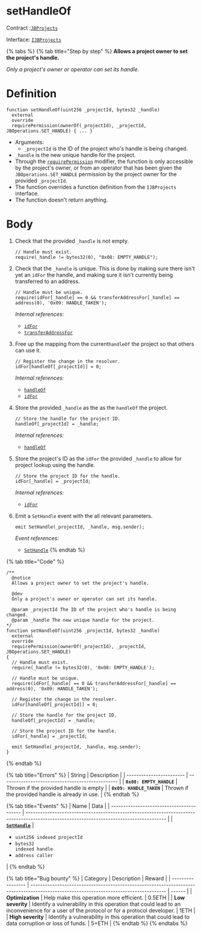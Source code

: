 # setHandleOf

Contract :[`JBProjects`](../)

Interface: [`IJBProjects`](../../../interfaces/ijbprojects.md)

{% tabs %}
{% tab title="Step by step" %}
**Allows a project owner to set the project's handle.**

_Only a project's owner or operator can set its handle._

# Definition

```solidity
function setHandleOf(uint256 _projectId, bytes32 _handle)
  external
  override
  requirePermission(ownerOf(_projectId), _projectId, JBOperations.SET_HANDLE) { ... }
```

* Arguments:
  * `_projectId` is the ID of the project who's handle is being changed.
* `_handle` is the new unique handle for the project.
* Through the [`requirePermission`](../../or-abstract/jboperatable/modifiers/requirepermission.md) modifier, the function is only accessible by the project's owner, or from an operator that has been given the `JBOperations.SET_HANDLE` permission by the project owner for the provided `_projectId`.
* The function overrides a function definition from the `IJBProjects` interface.
* The function doesn't return anything.

# Body 

1. Check that the provided `_handle` is not empty.

   ```solidity
   // Handle must exist.
   require(_handle != bytes32(0), "0x08: EMPTY_HANDLE");
   ```
2. Check that the `_handle` is unique. This is done by making sure there isn't yet an `idFor` the handle, and making sure it isn't currently being transferred to an address.

   ```solidity
   // Handle must be unique.
   require(idFor[_handle] == 0 && transferAddressFor[_handle] == address(0), '0x09: HANDLE_TAKEN');
   ```

   _Internal references:_

   * [`idFor`](../properties/idfor.md)
   * [`transferAddressFor`](../properties/transferaddressfor.md)
3. Free up the mapping from the current`handleOf` the project so that others can use it.

   ```solidity
   // Register the change in the resolver.
   idFor[handleOf[_projectId]] = 0;
   ```

   _Internal references:_

   * [`handleOf`](../properties/handleof.md)
   * [`idFor`](../properties/idfor.md)
4. Store the provided `_handle` as the as the `handleOf` the project.

   ```solidity
   // Store the handle for the project ID.
   handleOf[_projectId] = _handle;
   ```

   _Internal references:_

   * [`handleOf`](../properties/handleof.md)
5. Store the project's ID as the `idFor` the provided `_handle` to allow for project lookup using the handle.

   ```solidity
   // Store the project ID for the handle.
   idFor[_handle] = _projectId;
   ```

   _Internal references:_

   * [`idFor`](../properties/idfor.md)
6. Emit a `SetHandle` event with the all relevant parameters.

   ```solidity
   emit SetHandle(_projectId, _handle, msg.sender);
   ```

   _Event references:_

   * [`SetHandle`](../events/sethandle.md)
{% endtab %}

{% tab title="Code" %}
```solidity
/**
  @notice 
  Allows a project owner to set the project's handle.

  @dev 
  Only a project's owner or operator can set its handle.

  @param _projectId The ID of the project who's handle is being changed.
  @param _handle The new unique handle for the project.
*/
function setHandleOf(uint256 _projectId, bytes32 _handle)
  external
  override
  requirePermission(ownerOf(_projectId), _projectId, JBOperations.SET_HANDLE)
{
  // Handle must exist.
  require(_handle != bytes32(0), '0x08: EMPTY_HANDLE');

  // Handle must be unique.
  require(idFor[_handle] == 0 && transferAddressFor[_handle] == address(0), '0x09: HANDLE_TAKEN');

  // Register the change in the resolver.
  idFor[handleOf[_projectId]] = 0;

  // Store the handle for the project ID.
  handleOf[_projectId] = _handle;

  // Store the project ID for the handle.
  idFor[_handle] = _projectId;

  emit SetHandle(_projectId, _handle, msg.sender);
}
```
{% endtab %}

{% tab title="Errors" %}
| String                   | Description                                      |
| ------------------------ | ------------------------------------------------ |
| **`0x08: EMPTY_HANDLE`** | Thrown if the provided handle is empty           |
| **`0x09: HANDLE_TAKEN`** | Thrown if the provided handle is already in use. |
{% endtab %}

{% tab title="Events" %}
| Name                                      | Data                                                                                                                                     |
| ----------------------------------------- | ---------------------------------------------------------------------------------------------------------------------------------------- |
| [**`SetHandle`**](../events/sethandle.md) | <ul><li><code>uint256 indexed projectId</code></li><li><code>bytes32 indexed handle</code></li><li><code>address caller</code></li></ul> |
{% endtab %}

{% tab title="Bug bounty" %}
| Category          | Description                                                                                                                            | Reward |
| ----------------- | -------------------------------------------------------------------------------------------------------------------------------------- | ------ |
| **Optimization**  | Help make this operation more efficient.                                                                                               | 0.5ETH |
| **Low severity**  | Identify a vulnerability in this operation that could lead to an inconvenience for a user of the protocol or for a protocol developer. | 1ETH   |
| **High severity** | Identify a vulnerability in this operation that could lead to data corruption or loss of funds.                                        | 5+ETH  |
{% endtab %}
{% endtabs %}
